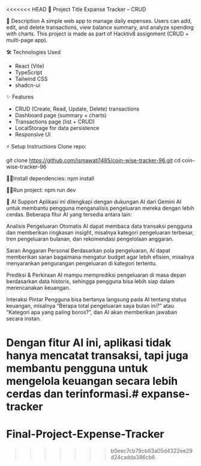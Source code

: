 <<<<<<< HEAD
📌 Project Title
Expanse Tracker – CRUD 

📝 Description
A simple web app to manage daily expenses.
Users can add, edit, and delete transactions, view balance summary, and analyze spending with charts.
This project is made as part of Hacktiv8 assignment (CRUD + multi-page app).

🛠 Technologies Used
- React (Vite)
- TypeScript
- Tailwind CSS
- shadcn-ui

✨ Features
- CRUD (Create, Read, Update, Delete) transactions
- Dashboard page (summary + charts)
- Transactions page (list + CRUD)
- LocalStorage for data persistence
- Responsive UI

⚡ Setup Instructions
Clone repo:

git clone https://github.com/ismawati1485/coin-wise-tracker-96.git
cd coin-wise-tracker-96


💪🏻Install dependencies:
npm install


🏃‍♀Run project:
npm run dev

🤖 AI Support
Aplikasi ini dilengkapi dengan dukungan AI dari Gemini AI untuk membantu pengguna menganalisis pengeluaran mereka dengan lebih cerdas. Beberapa fitur AI yang tersedia antara lain:

Analisis Pengeluaran Otomatis
AI dapat membaca data transaksi pengguna dan memberikan ringkasan insight, misalnya kategori pengeluaran terbesar, tren pengeluaran bulanan, dan rekomendasi pengelolaan anggaran.

Saran Anggaran Personal
Berdasarkan pola pengeluaran, AI dapat memberikan saran bagaimana mengatur budget agar lebih efisien, misalnya menyarankan pengurangan pengeluaran di kategori tertentu.

Prediksi & Perkiraan
AI mampu memprediksi pengeluaran di masa depan berdasarkan data historis, sehingga pengguna bisa lebih siap dalam merencanakan keuangan.

Interaksi Pintar
Pengguna bisa bertanya langsung pada AI tentang status keuangan, misalnya “Berapa total pengeluaran saya bulan ini?” atau “Kategori apa yang paling boros?”, dan AI akan memberikan jawaban secara instan.

Dengan fitur AI ini, aplikasi tidak hanya mencatat transaksi, tapi juga membantu pengguna untuk mengelola keuangan secara lebih cerdas dan terinformasi.# expanse-tracker
=======
# Final-Project-Expense-Tracker
>>>>>>> b0eec7cb79cb63a05d4322ee29d24cadda386cb6
